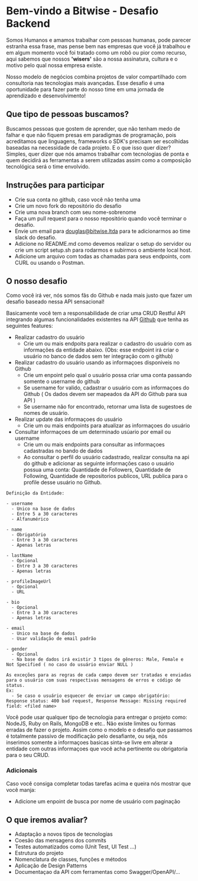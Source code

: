 # Bem-vindo a Bitwise - Desafio Backend

Somos Humanos e amamos trabalhar com pessoas humanas, pode parecer estranha essa frase, mas pense bem nas empresas que você já trabalhou e em algum momento você foi tratado como um robô ou pior como recurso, aqui sabemos que nossos **'wisers'** são a nossa assinatura, cultura e o motivo pelo qual nossa empresa existe.

Nosso modelo de negócios combina projetos de valor compartilhado com consultoria nas tecnologias mais avançadas. Esse desafio é uma oportunidade para fazer parte do nosso time em uma jornada de aprendizado e desenvolvimento!

## Que tipo de pessoas buscamos?

Buscamos pessoas que gostem de aprender, que não tenham medo de falhar e que não fiquem presas em paradigmas de programação, pois acreditamos que linguagens, frameworks o SDK's precisam ser escolhidas baseadas na necessidade de cada projeto. E o que isso quer dizer? Simples, quer dizer que nós amamos trabalhar com tecnologias de ponta e quem decidirá as ferramentas a serem utilizadas assim como a composição tecnológica será o time envolvido.

## Instruções para participar

- Crie sua conta no github, caso você não tenha uma
- Crie um novo fork do repositório do desafio
- Crie uma nova branch com seu nome-sobrenome
- Faça um pull request para o nosso repositório quando você terminar o desafio.
- Envie um email para douglas@bitwise.ltda para te adicionarmos ao time slack do desafio.
- Adicione no README.md como devemos realizar o setup do servidor ou crie um script setup.sh para rodarmos e subirmos o ambiente local host.
- Adicione um arquivo com todas as chamadas para seus endpoints, com CURL ou usando o Postman.

## O nosso desafio

Como você irá ver, nós somos fãs do Github e nada mais justo que fazer um desafio baseado nessa API sensacional! 

Basicamente você tem a responsabilidade de criar uma CRUD Restful API integrando algumas funcionalidades existentes na API [Github](https://docs.github.com/en/rest) que tenha as seguintes features:

- Realizar cadastro do usuário
  - Crie um ou mais endpoits para realizar o cadastro do usuário com as informações da entidade abaixo. (Obs: esse endpoint irá criar o usuário no banco de dados sem ter integração com o github)
- Realizar cadastro do usuário usando as informaçoes disponiveis no Github
  - Crie um enpoint pelo qual o usuário possa criar uma conta passando somente o username do github
  - Se username for valido, cadastrar o usuário com as informaçoes do Github ( Os dados devem ser mapeados da API do Github para sua API )
  - Se username não for encontrado, retornar uma lista de sugestoes de nomes de usuário.
- Realizar update das informaçoes do usuário
  - Crie um ou mais endpoints para atualizar as informaçoes do usuário  
- Consultar informaçoes de um determinado usúario por email ou username
  - Crie um ou mais endpoints para consultar as informaçoes cadastradas no bando de dados
  - Ao consultar o perfil do usuário cadastrado, realizar consulta na api do github e adicionar as seguinte informações caso o usuário possua uma conta: Quantidade de Followers, Quantidade de Following, Quantidade de repositorios publicos, URL publica para o profile desse usuário no Github.

```
Definição da Entidade: 

- username
  - Unico na base de dados
  - Entre 5 a 30 caracteres
  - Alfanumérico

- name
  - Obrigatório
  - Entre 3 a 30 caracteres 
  - Apenas letras

- lastName
  - Opcional
  - Entre 3 a 30 caracteres 
  - Apenas letras

- profileImageUrl
  - Opcional
  - URL

- bio
  - Opcional
  - Entre 3 a 30 caracteres 
  - Apenas letras
  
- email
  - Unico na base de dados
  - Usar validação de email padrão
  
- gender
  - Opcional
  - Na base de dados irá existir 3 tipos de gêneros: Male, Female e Not Specified ( no caso do usuário enviar NULL )
  
As exceções para as regras de cada campo devem ser tratadas e enviadas para o usuário com suas respectivas mensagens de erros e código de status. 
Ex: 
  - Se caso o usuário esquecer de enviar um campo obrigatório:  Response status: 400 bad request, Response Message: Missing required field: <filed name>
```

Você pode usar qualquer tipo de tecnologia para entregar o projeto como: NodeJS, Ruby on Rails, MongoDB e etc.. Não existe limites ou formas erradas de fazer o projeto. Assim como o modelo e o desafio que passamos é totalmente passivo de modificação pelo desafiante, ou seja, nós inserimos somente a informaçoes basicas sinta-se livre em alterar a entidade com outras informaçoes que você acha pertinente ou obrigatoria para o seu CRUD.


### Adicionais

Caso você consiga completar todas tarefas acima e queira nós mostrar que você manja:
- Adicione um enpoint de busca por nome de usuário com paginação


## O que iremos avaliar?

- Adaptação a novos tipos de tecnologias
- Coesão das mensagens dos commits
- Testes automatizados como (Unit Test, UI Test ...)
- Estrutura do projeto
- Nomenclatura de classes, funções e métodos
- Aplicação de Design Patterns
- Documentaçao da API com ferramentas como Swagger/OpenAPI/...

